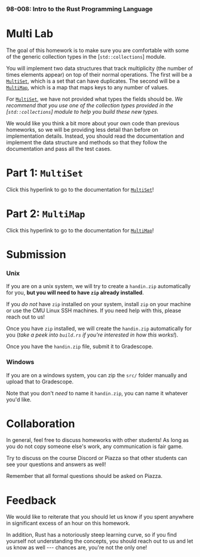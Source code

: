### 98-008: Intro to the Rust Programming Language



# Multi Lab

The goal of this homework is to make sure you are comfortable with some of the
generic collection types in the [`std::collections`] module.

You will implement two data structures that track multiplicity (the number of times
elements appear) on top of their normal operations.
The first will be a [`MultiSet`](crate::multiset::MultiSet),
which is a set that can have duplicates.
The second will be a [`MultiMap`](crate::multimap::MultiMap), which is a map that maps keys
to any number of values.

For [`MultiSet`](crate::multiset::MultiSet), we have not provided what types the fields should be.
_We recommend that you use one of the collection types provided in the_
_[`std::collections`] module to help you build these new types._

We would like you think a bit more about your own code than previous homeworks,
so we will be providing less detail than before on implementation details.
Instead, you should read the documentation and implement the data structure
and methods so that they follow the documentation and pass all the test cases.



# Part 1: `MultiSet`

Click this hyperlink to go to the documentation for [`MultiSet`](crate::multiset::MultiSet)!



# Part 2: `MultiMap`

Click this hyperlink to go to the documentation for [`MultiMap`](crate::multimap::MultiMap)!



# Submission


### Unix

If you are on a unix system, we will try to create a `handin.zip` automatically for you,
**but you will need to have `zip` already installed**.

If you _do not_ have `zip` installed on your system,
install `zip` on your machine or use the CMU Linux SSH machines.
If you need help with this, please reach out to us!

Once you have `zip` installed, we will create the `handin.zip` automatically for you
(_take a peek into `build.rs` if you're interested in how this works!_).

Once you have the `handin.zip` file, submit it to Gradescope.


### Windows

If you are on a windows system, you can zip the `src/` folder manually
and upload that to Gradescope.

Note that you don't _need_ to name it `handin.zip`, you can name it whatever you'd like.



# Collaboration

In general, feel free to discuss homeworks with other students!
As long as you do not copy someone else's work, any communication is fair game.

Try to discuss on the course Discord or Piazza so that
other students can see your questions and answers as well!

Remember that all formal questions should be asked on Piazza.



# Feedback

We would like to reiterate that you should let us know if you spent
anywhere in significant excess of an hour on this homework.

In addition, Rust has a notoriously steep learning curve,
so if you find yourself not understanding the concepts,
you should reach out to us and let us know as well ---
chances are, you're not the only one!
